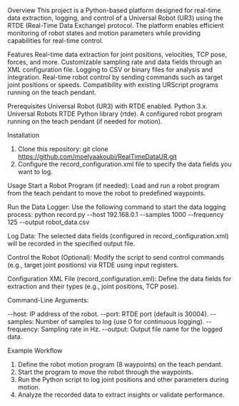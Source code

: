 Overview
This project is a Python-based platform designed for real-time data extraction, logging, and control of a Universal Robot (UR3) using the RTDE (Real-Time Data Exchange) protocol. The platform enables efficient monitoring of robot states and motion parameters while providing capabilities for real-time control.

Features
Real-time data extraction for joint positions, velocities, TCP pose, forces, and more.
Customizable sampling rate and data fields through an XML configuration file.
Logging to CSV or binary files for analysis and integration.
Real-time robot control by sending commands such as target joint positions or speeds.
Compatibility with existing URScript programs running on the teach pendant.


Prerequisites
Universal Robot (UR3) with RTDE enabled.
Python 3.x.
Universal Robots RTDE Python library (rtde).
A configured robot program running on the teach pendant (if needed for motion).


Installation
1. Clone this repository:
   git clone https://github.com/moelyaakoubi/RealTimeDataUR.git
2. Configure the record_configuration.xml file to specify the data fields you want to log.

Usage
Start a Robot Program (if needed):
Load and run a robot program from the teach pendant to move the robot to predefined waypoints.

Run the Data Logger:
Use the following command to start the data logging process:
python record.py --host 192.168.0.1 --samples 1000 --frequency 125 --output robot_data.csv

Log Data:
The selected data fields (configured in record_configuration.xml) will be recorded in the specified output file.

Control the Robot (Optional):
Modify the script to send control commands (e.g., target joint positions) via RTDE using input registers.

Configuration
XML File (record_configuration.xml):
Define the data fields for extraction and their types (e.g., joint positions, TCP pose).

Command-Line Arguments:

--host: IP address of the robot.
--port: RTDE port (default is 30004).
--samples: Number of samples to log (use 0 for continuous logging).
--frequency: Sampling rate in Hz.
--output: Output file name for the logged data.


Example Workflow
1. Define the robot motion program (8 waypoints) on the teach pendant.
2. Start the program to move the robot through the waypoints.
3. Run the Python script to log joint positions and other parameters during motion.
4. Analyze the recorded data to extract insights or validate performance.


